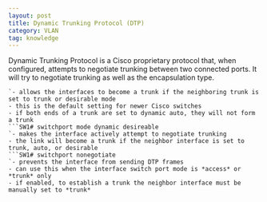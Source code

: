 ```yaml
---
layout: post
title: Dynamic Trunking Protocol (DTP)
category: VLAN
tag: knowledge
---
```

Dynamic Trunking Protocol is a Cisco proprietary protocol that, when configured, attempts to negotiate trunking between two connected ports. It will try to negotiate trunking as well as the encapsulation type.

```SW1# switchport mode dynamic auto
`- allows the interfaces to become a trunk if the neighboring trunk is set to trunk or desirable mode
- this is the default setting for newer Cisco switches
- if both ends of a trunk are set to dynamic auto, they will not form a trunk
```SW1# switchport mode dynamic desireable
`- makes the interface actively attempt to negotiate trunking
- the link will become a trunk if the neighbor interface is set to trunk, auto, or desirable
```SW1# switchport nonegotiate
`- prevents the interface from sending DTP frames
- can use this when the interface switch port mode is *access* or *trunk* only
- if enabled, to establish a trunk the neighbor interface must be manually set to *trunk*

